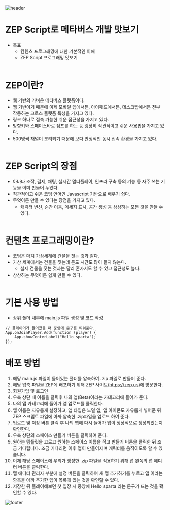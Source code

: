 ![header](https://capsule-render.vercel.app/api?type=waving&color=gradient&height=300&section=header&text=ZEP-Script&fontAlignY=40&fontSize=100&desc=&descAlignY=65&animation=twinkling)

# ZEP Script로 메타버스 개발 맛보기
- 목표
  - 컨텐츠 프로그래밍에 대한 기본적인 이해
  - ZEP Script 프로그래밍 맛보기
<br/><br/>

# ZEP이란?
- 웹 기반의 가벼운 메타버스 플랫폼이다.
- 웹 기반이기 때문에 이제 모바일 앱에서든, 아이패드에서든, 데스크탑에서든 전부 작동하는 크로스 플랫폼 특성을 가지고 있다.
- 링크 하나로 접속 가능한 쉬운 접근성을 가지고 있다.
- 방향키와 스페이스바로 점프를 하는 등 굉장히 직관적이고 쉬운 사용법을 가지고 있다.
- 500명씩 채널이 분리되기 때문에 보다 안정적인 동시 접속 환경을 가지고 있다.
<br/><br/>

# ZEP Script의 장점
- 아바타 조작, 결제, 채팅, 실시간 멀티플레이, 인프라 구축 등의 기능 등 자주 쓰는 기능을 이미 만들어 두었다.
- 직관적이고 쉬운 코딩 언어인 Javascript 기반으로 배우기 쉽다.
- 무엇이든 만들 수 있다는 장점을 가지고 있다.
  - 캐릭터 변신, 순간 이동, 메세지 표시, 공간 생성 등 상상하는 모든 것을 만들 수 있다.
<br/><br/>

# 컨텐츠 프로그래밍이란?
- 코딩은 마치 가상세계에 건물을 짓는 것과 같다.
- 가상 세계에서는 건물을 짓는데 돈도 시간도 많이 들지 않는다.
  - 실제 건물을 짓는 것과는 달리 혼자서도 할 수 있고 접근성도 높다.
- 상상하는 무엇이든 쉽게 만들 수 있다.
<br/><br/>

# 기본 사용 방법
- 상위 폴더 내부에 main.js 파일 생성 및 코드 작성
```
// 플레이어가 들어왔을 때 중앙에 문구를 띄워준다.
App.onJoinPlayer.Add(function (player) {
    App.showCenterLabel("Hello sparta");
});
```

# 배포 방법
1. 해당 main.js 파일이 들어있는 폴더를 압축하여 .zip 파일로 만들어 준다.
2. 해당 압축 파일을 ZEP에 배포하기 위해 ZEP 사이트(https://zep.us)에 방문한다.
3. 회원가입 및 로그인
4. 우측 상단 내 이름을 클릭후 나의 앱(Beta)이라는 카테고리에 들어가 준다.
5. 나의 앱 카테고리에 들어가 앱 업로드를 클릭한다.
6. 앱 이름은 자유롭게 설정하고, 앱 타입은 노멀 앱, 앱 아이콘도 자유롭게 넣어준 뒤 ZEP 스크립트 파일에 아까 압축한 .zip파일을 업로드 하여 준다.
7. 업로드 및 저장 버튼 클릭 후 나의 앱에 다시 들어가 앱이 정상적으로 생성되었는지 확인한다.
8. 우측 상단의 스페이스 만들기 버튼을 클릭하여 준다.
9. 원하는 템플릿을 고르고 원하는 스페이스 이름을 적고 만들기 버튼을 클릭한 뒤 조금 기다립니다. 조금 기다리면 이후 맵이 만들어지며 캐릭터를 움직이도록 할 수 있습니다.
10. 이제 해당 스페이스에 우리가 생성한 .zip 파일을 적용하기 위해 맵 왼쪽의 맵 에디터 버튼을 클릭한다.
11. 맵 에디터 관리자 부분에 설정 버튼을 클릭하여 새 맵 추가하기를 누르고 앱 이라는 항목을  아까 추가한 앱이 목록에 있는 것을 확인할 수 있다.
12. 저장한 뒤 플레이해보면 첫 입장 시 중앙에 Hello sparta 라는 문구가 뜨는 것을 확인할 수 있다.

![footer](https://capsule-render.vercel.app/api?section=footer&type=waving&color=e2e4e3&height=130)
